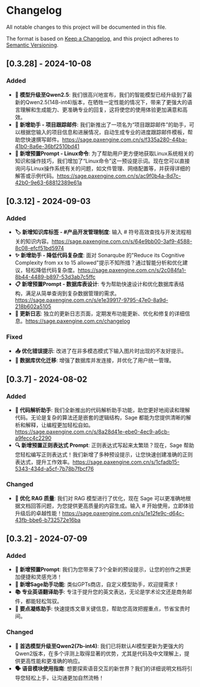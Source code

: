 # Changelog

All notable changes to this project will be documented in this file.

The format is based on [Keep a Changelog](https://keepachangelog.com/en/1.1.0/),
and this project adheres to [Semantic Versioning](https://semver.org/spec/v2.0.0.html).

## [0.3.28] - 2024-10-08

### Added

- **🚀 模型升级至Qwen2.5**: 我们很高兴地宣布，我们的智能模型已经升级到了最新的Qwen2.5(14B-int4)版本，在牺牲一定性能的情况下，带来了更强大的语言理解和生成能力、更准确专业的回复，这将使您的使用体验更加满意和高效。
- **📧 新增助手 - 项目跟踪邮件**: 我们新推出了一项名为“项目跟踪邮件”的助手，可以根据您输入的项目信息和进展情况，自动生成专业的进度跟踪邮件模板，帮助您快速撰写邮件。<https://sage.paxengine.com.cn/s/f335a280-44ba-41b0-8a6e-36bf2510bd41>
- **🐧 新增预置Prompt - Linux命令**: 为了帮助用户更方便地获取Linux系统相关的知识和操作技巧，我们增加了“Linux命令”这一预设提示词。现在您可以直接询问与Linux操作系统有关的问题，如文件管理、网络配置等，并获得详细的解答或示例代码。<https://sage.paxengine.com.cn/s/ac9f0b4a-8d7c-42b0-9e63-68812389e61a>


## [0.3.12] - 2024-09-03

### Added

- **🏷️ 新增知识库标签 - #产品开发管理制度**: 输入 # 符号高效查找与开发流程相关的知识内容。<https://sage.paxengine.com.cn/s/64e9bb00-3af9-4588-8c08-efcf51bd5974>
- **✨ 新增助手 - 降低代码复杂度**: 面对 Sonarqube 的"Reduce its Cognitive Complexity from xx to 15 allowed"提示不知所措？通过智能分析和优化建议，轻松降低代码复杂度。<https://sage.paxengine.com.cn/s/2c084fa1-8b44-4489-b897-53d3ab7c5ffc>
- **📋 新增预置Prompt - 数据库表设计**: 专为帮助快速设计和优化数据库表结构，满足从简单查询到复杂数据管理的需求。<https://sage.paxengine.com.cn/s/e1e39917-9795-47e0-8a9d-218b602a5105>
- **📝 更新日志**: 独立的更新日志页面，定期发布功能更新、优化和修复的详细信息。<https://sage.paxengine.com.cn/changelog>

### Fixed
- **📤 优化错误提示**: 改进了在非多模态模式下输入图片时出现的不友好提示。
- **🚀 数据库优化迁移**: 增强了数据库并发连接，并优化了用户统一管理。

## [0.3.7] - 2024-08-02

### Added

- **🌟 代码解析助手**: 我们全新推出的代码解析助手功能，助您更好地阅读和理解代码。无论是复杂的算法还是嵌套的逻辑结构，Sage 都能为您提供清晰的解析和解释，让编程更加轻松自如。<https://sage.paxengine.com.cn/s/8a28d41e-ebe0-4ec9-a6cb-a9fecc4c2290>
- **🔍 新增预置正则表达式 Prompt**: 正则表达式写起来太繁琐？现在，Sage 帮助您轻松编写正则表达式！我们新增了多种预设提示，让您快速创建准确的正则表达式，提升工作效率。<https://sage.paxengine.com.cn/s/1cfadb15-5343-434d-a5cf-7b78b7fbcf76>

### Changed

- **🚀 优化 RAG 质量**: 我们对 RAG 模型进行了优化，现在 Sage 可以更准确地根据文档回答问题，为您提供更高质量的内容生成。输入 # 开始使用，立即体验升级后的卓越性能！<https://sage.paxengine.com.cn/s/1e12fe9c-d64c-43fb-bbe6-b732572e16ba>

## [0.3.2] - 2024-07-09

### Added

- **🌟 新增预置Prompt**: 我们为您带来了3个全新的预设提示，让您的创作之旅更加便捷和灵感充沛！
- **🤖 新增Sage助手功能**: 类似GPTs商店，自定义模型助手，欢迎提需求！
- **📚 专业英语翻译助手**: 专注于提升您的英文表达，无论是学术论文还是商务邮件，都能轻松驾驭。
- **📝 要点凝练助手**: 快速提炼文章关键信息，帮助您高效把握重点，节省宝贵时间。

### Changed

- **🚀 首选模型升级至Qwen2(7b-int4)**: 我们已将默认AI模型更新为更强大的Qwen2版本，在多个评测上取得显著的优势，尤其是代码及中文理解上，提供更高性能和更准确的响应。
- **🗣 语音模块使用指南**: 想要探索语音交互的新世界？我们的详细说明文档将引导您轻松上手，让沟通更加自然流畅！